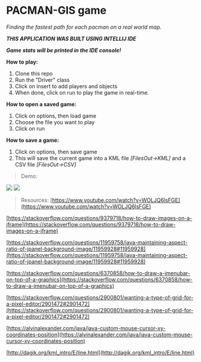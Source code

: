 # PACMAN-GIS game
*Finding the fastest path for each pacman on a real world map.*

 ***THIS APPLICATION WAS BUILT USING INTELLIJ IDE***
 
 ***Game stats will be printed in the IDE console!***

**How to play:**

1. Clone this repo
2. Run the "Driver" class
3. Click on insert to add players and objects
4. When done, click on run to play the game in real-time.

**How to open a saved game:**

1. Click on options, then load game
2. Choose the file you want to play
3. Click on run

**How to save a game:**

1. Click on options, then save game
2. This will save the current game into a KML file *[FilesOut->KML]* and a CSV file *[FilesOut->CSV]*

> Demo:

![](https://i.imgur.com/IlECFR1.png)
![](https://i.imgur.com/Rgar9tc.png)

> Resources:
[https://www.youtube.com/watch?v=WOLJQ6lsFGE](https://www.youtube.com/watch?v=WOLJQ6lsFGE)

[https://stackoverflow.com/questions/9379718/how-to-draw-images-on-a-jframe](https://stackoverflow.com/questions/9379718/how-to-draw-images-on-a-jframe)

[https://stackoverflow.com/questions/11959758/java-maintaining-aspect-ratio-of-jpanel-background-image/11959928#11959928](https://stackoverflow.com/questions/11959758/java-maintaining-aspect-ratio-of-jpanel-background-image/11959928#11959928)

[https://stackoverflow.com/questions/6370858/how-to-draw-a-jmenubar-on-top-of-a-graphics](https://stackoverflow.com/questions/6370858/how-to-draw-a-jmenubar-on-top-of-a-graphics)

[https://stackoverflow.com/questions/2900801/wanting-a-type-of-grid-for-a-pixel-editor/2901472#2901472](https://stackoverflow.com/questions/2900801/wanting-a-type-of-grid-for-a-pixel-editor/2901472#2901472)

[https://alvinalexander.com/java/java-custom-mouse-cursor-xy-coordinates-position](https://alvinalexander.com/java/java-custom-mouse-cursor-xy-coordinates-position)

[http://dagik.org/kml_intro/E/line.html](http://dagik.org/kml_intro/E/line.html)
